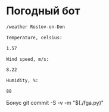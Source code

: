 # Погодный бот

```BASH
/weather Rostov-on-Don

Temperature, celsius:

1.57

Wind speed, m/s:

8.22

Humidity, %:

88
```

Бонус
git commit -S -v -m "$(./fga.py)"
